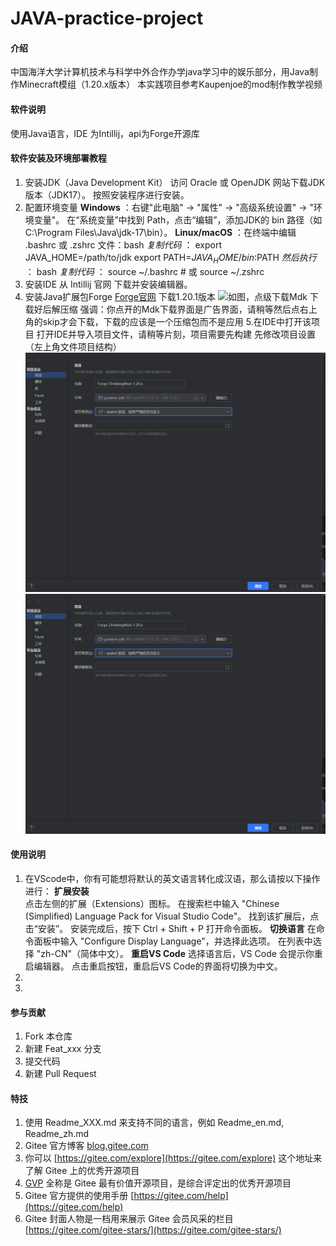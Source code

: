 # JAVA-practice-project

#### 介绍
中国海洋大学计算机技术与科学中外合作办学java学习中的娱乐部分，用Java制作Minecraft模组（1.20.x版本）
本实践项目参考Kaupenjoe的mod制作教学视频

#### 软件说明
使用Java语言，IDE 为Intillij，api为Forge开源库

#### 软件安装及环境部署教程

1. 安装JDK（Java Development Kit）
访问 Oracle 或 OpenJDK 网站下载JDK版本（JDK17）。
按照安装程序进行安装。
2. 配置环境变量
**Windows** ：右键"此电脑" → "属性" → "高级系统设置" → "环境变量"。
在“系统变量”中找到 Path，点击“编辑”，添加JDK的 bin 路径（如 C:\Program Files\Java\jdk-17\bin）。
 **Linux/macOS** ：在终端中编辑 .bashrc 或 .zshrc 文件：bash
  _复制代码_ ：
export JAVA_HOME=/path/to/jdk
export PATH=$JAVA_HOME/bin:$PATH
 _然后执行_ ：
bash
 _复制代码_ ：
source ~/.bashrc  # 或 source ~/.zshrc
3. 安装IDE
从 Intillij 官网 下载并安装编辑器。
4. 安装Java扩展包Forge
[Forge官网](https://files.minecraftforge.net/net/minecraftforge/forge/)
下载1.20.1版本
![如图，点级下载Mdk](Pic/Pic1.png)
下载好后解压缩
强调：你点开的Mdk下载界面是广告界面，请稍等然后点右上角的skip才会下载，下载的应该是一个压缩包而不是应用
5.在IDE中打开该项目
打开IDE并导入项目文件，请稍等片刻，项目需要先构建
先修改项目设置（左上角文件项目结构）
![这里](Picimage.png)
![设置如下](Picimage.png)



#### 使用说明

1.  在VScode中，你有可能想将默认的英文语言转化成汉语，那么请按以下操作进行：
 **扩展安装**  
点击左侧的扩展（Extensions）图标。
在搜索栏中输入 "Chinese (Simplified) Language Pack for Visual Studio Code"。
找到该扩展后，点击“安装”。
安装完成后，按下 Ctrl + Shift + P 打开命令面板。
 **切换语言** 
在命令面板中输入 "Configure Display Language"，并选择此选项。
在列表中选择 "zh-CN"（简体中文）。
 **重启VS Code** 
选择语言后，VS Code 会提示你重启编辑器。
点击重启按钮，重启后VS Code的界面将切换为中文。
2.
3.
#### 参与贡献

1.  Fork 本仓库
2.  新建 Feat_xxx 分支
3.  提交代码
4.  新建 Pull Request


#### 特技

1.  使用 Readme\_XXX.md 来支持不同的语言，例如 Readme\_en.md, Readme\_zh.md
2.  Gitee 官方博客 [blog.gitee.com](https://blog.gitee.com)
3.  你可以 [https://gitee.com/explore](https://gitee.com/explore) 这个地址来了解 Gitee 上的优秀开源项目
4.  [GVP](https://gitee.com/gvp) 全称是 Gitee 最有价值开源项目，是综合评定出的优秀开源项目
5.  Gitee 官方提供的使用手册 [https://gitee.com/help](https://gitee.com/help)
6.  Gitee 封面人物是一档用来展示 Gitee 会员风采的栏目 [https://gitee.com/gitee-stars/](https://gitee.com/gitee-stars/)
